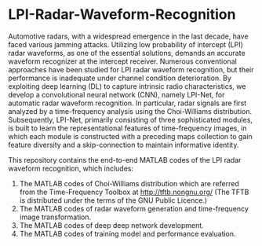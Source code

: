 # LPI-Radar-Waveform-Recognition
Automotive radars, with a widespread emergence in the last decade, have faced various jamming attacks. Utilizing low probability of intercept (LPI) radar waveforms, as one of the essential solutions, demands an accurate waveform recognizer at the intercept receiver. Numerous conventional approaches have been studied for LPI radar waveform recognition, but their performance is inadequate under channel condition deterioration. By exploiting deep learning (DL) to capture intrinsic radio characteristics, we develop a convolutional neural network (CNN), namely LPI-Net, for automatic radar waveform recognition. In particular, radar signals are first analyzed by a time-frequency analysis using the Choi-Williams distribution. Subsequently, LPI-Net, primarily consisting of three sophisticated modules, is built to learn the representational features of time-frequency images, in which each module is constructed with a preceding maps collection to gain feature diversity and a skip-connection to maintain informative identity.

This repository contains the end-to-end MATLAB codes of the LPI radar waveform recognition, which includes:
1. The MATLAB codes of Choi-Williams distribution which are referred from the Time-Frequency Toolbox at http://tftb.nongnu.org/ (The TFTB is distributed under the terms of the GNU Public Licence.) 
2. The MATLAB codes of radar waveform generation and time-frequency image transformation.
3. The MATLAB codes of deep deep network development.
4. The MATLAB codes of training model and performance evaluation.
